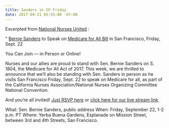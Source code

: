 ```yaml
---
title: Sanders in SF Friday
date: 2017-09-21 05:55:00 -07:00
---
```


Excerpted from [National Nurses United](http://www.nationalnursesunited.org/) :

"   [Bernie Sanders](https://www.sanders.senate.gov/) to Speak on [Medicare for All Bill](http://www.npr.org/2017/09/14/550768280/heres-whats-in-bernie-sanders-medicare-for-all-bill) in San Francisco, Friday, Sept. 22

You Can Join — in Person or Online!

Nurses and our allies are proud to stand with Sen. Bernie Sanders on S. 1804, the Medicare for All Act of 2017. This week, we are thrilled to announce that we’ll also be standing with Sen. Sanders in person as he visits San Francisco Friday, Sept. 22 to speak on Medicare for all, as part of the California Nurses Association/National Nurses Organizing Committee National Convention.

And you’re all invited! [Just RSVP here](https://www.facebook.com/events/125231624868836/) or [click here for our live stream link](http://www.nationalnursesunited.org/cvn17). 

What: Sen. Bernie Sanders, public address
When: Friday, September 22, 1-2 p.m. PT
Where: Yerba Buena Gardens, Esplanade on Mission Street, between 3rd and 4th Streets, San Francisco.